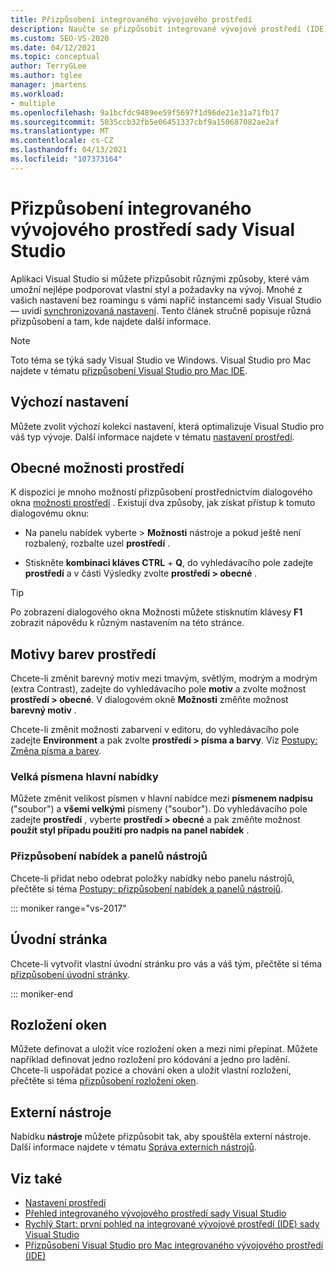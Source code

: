 ```yaml
---
title: Přizpůsobení integrovaného vývojového prostředí
description: Naučte se přizpůsobit integrované vývojové prostředí (IDE) sady Visual Studio způsobem, který nejlépe podporuje váš vlastní styl a požadavky.
ms.custom: SEO-VS-2020
ms.date: 04/12/2021
ms.topic: conceptual
author: TerryGLee
ms.author: tglee
manager: jmartens
ms.workload:
- multiple
ms.openlocfilehash: 9a1bcfdc9489ee59f5697f1d96de21e31a71fb17
ms.sourcegitcommit: 5035ccb32fb5e06451337cbf9a150687082ae2af
ms.translationtype: MT
ms.contentlocale: cs-CZ
ms.lasthandoff: 04/13/2021
ms.locfileid: "107373164"
---
```

# <a name="personalize-the-visual-studio-ide"></a>Přizpůsobení integrovaného vývojového prostředí sady Visual Studio

Aplikaci Visual Studio si můžete přizpůsobit různými způsoby, které vám umožní nejlépe podporovat vlastní styl a požadavky na vývoj. Mnohé z vašich nastavení bez roamingu s vámi napříč instancemi sady Visual Studio &mdash; uvidí [synchronizovaná nastavení](../ide/synchronized-settings-in-visual-studio.md). Tento článek stručně popisuje různá přizpůsobení a tam, kde najdete další informace.

> [!NOTE]
> Toto téma se týká sady Visual Studio ve Windows. Visual Studio pro Mac najdete v tématu [přizpůsobení Visual Studio pro Mac IDE](/visualstudio/mac/customizing-the-ide).

## <a name="default-settings"></a>Výchozí nastavení

Můžete zvolit výchozí kolekci nastavení, která optimalizuje Visual Studio pro váš typ vývoje. Další informace najdete v tématu [nastavení prostředí](environment-settings.md).

## <a name="general-environment-options"></a>Obecné možnosti prostředí

K dispozici je mnoho možností přizpůsobení prostřednictvím dialogového okna [možnosti prostředí](../ide/reference/general-environment-options-dialog-box.md) . Existují dva způsoby, jak získat přístup k tomuto dialogovému oknu:

- Na panelu nabídek vyberte   >  **Možnosti** nástroje a pokud ještě není rozbalený, rozbalte uzel **prostředí** .

- Stiskněte **kombinaci kláves CTRL** + **Q**, do vyhledávacího pole zadejte **prostředí** a v části Výsledky zvolte **prostředí > obecné** .

> [!TIP]
> Po zobrazení dialogového okna Možnosti můžete stisknutím klávesy **F1** zobrazit nápovědu k různým nastavením na této stránce.

## <a name="environment-color-themes"></a>Motivy barev prostředí

Chcete-li změnit barevný motiv mezi tmavým, světlým, modrým a modrým (extra Contrast), zadejte do vyhledávacího pole **motiv** a zvolte možnost **prostředí > obecné**. V dialogovém okně **Možnosti** změňte možnost **barevný motiv** .

Chcete-li změnit možnosti zabarvení v editoru, do vyhledávacího pole zadejte **Environment** a pak zvolte **prostředí > písma a barvy**. Viz [Postupy: Změna písma a barev](../ide/how-to-change-fonts-and-colors-in-visual-studio.md).

### <a name="main-menu-casing"></a>Velká písmena hlavní nabídky

Můžete změnit velikost písmen v hlavní nabídce mezi **písmenem nadpisu** ("soubor") a **všemi velkými** písmeny ("soubor"). Do vyhledávacího pole zadejte **prostředí** , vyberte **prostředí > obecné** a pak změňte možnost **použít styl případu použití pro nadpis na panel nabídek** .

### <a name="customize-menus-and-toolbars"></a>Přizpůsobení nabídek a panelů nástrojů

Chcete-li přidat nebo odebrat položky nabídky nebo panelu nástrojů, přečtěte si téma [Postupy: přizpůsobení nabídek a panelů nástrojů](../ide/how-to-customize-menus-and-toolbars-in-visual-studio.md).

::: moniker range="vs-2017"

## <a name="start-page"></a>Úvodní stránka

Chcete-li vytvořit vlastní úvodní stránku pro vás a váš tým, přečtěte si téma [přizpůsobení úvodní stránky](../ide/customizing-the-start-page-for-visual-studio.md).

::: moniker-end

## <a name="window-layouts"></a>Rozložení oken

Můžete definovat a uložit více rozložení oken a mezi nimi přepínat. Můžete například definovat jedno rozložení pro kódování a jedno pro ladění. Chcete-li uspořádat pozice a chování oken a uložit vlastní rozložení, přečtěte si téma [přizpůsobení rozložení oken](../ide/customizing-window-layouts-in-visual-studio.md).

## <a name="external-tools"></a>Externí nástroje

Nabídku **nástroje** můžete přizpůsobit tak, aby spouštěla externí nástroje. Další informace najdete v tématu [Správa externích nástrojů](../ide/managing-external-tools.md).

## <a name="see-also"></a>Viz také

- [Nastavení prostředí](environment-settings.md)
- [Přehled integrovaného vývojového prostředí sady Visual Studio](../get-started/visual-studio-ide.md)
- [Rychlý Start: první pohled na integrované vývojové prostředí (IDE) sady Visual Studio](../ide/quickstart-ide-orientation.md)
- [Přizpůsobení Visual Studio pro Mac integrovaného vývojového prostředí (IDE)](/visualstudio/mac/customizing-the-ide)
